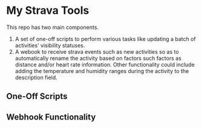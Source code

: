 # My Strava Tools

This repo has two main components.
1. A set of one-off scripts to perform various tasks like updating a batch of activities' visibility statuses.
2. A webook to receive strava events such as new activities so as to automatically rename the activity based on factors such factors as distance and/or heart rate information.  Other functionality could include adding the temperature and humidity ranges during the activity to the description field. 

## One-Off Scripts


## Webhook Functionality